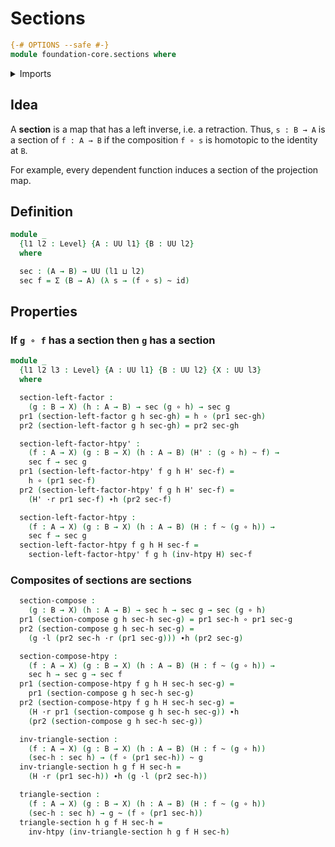 # Sections

```agda
{-# OPTIONS --safe #-}
module foundation-core.sections where
```

<details><summary>Imports</summary>

```agda
open import foundation-core.dependent-pair-types
open import foundation-core.functions
open import foundation-core.homotopies
open import foundation-core.universe-levels
```

</details>

## Idea

A **section** is a map that has a left inverse, i.e. a retraction. Thus,
`s : B → A` is a section of `f : A → B` if the composition `f ∘ s` is homotopic
to the identity at `B`.

For example, every dependent function induces a section of the projection map.

## Definition

```agda
module _
  {l1 l2 : Level} {A : UU l1} {B : UU l2}
  where

  sec : (A → B) → UU (l1 ⊔ l2)
  sec f = Σ (B → A) (λ s → (f ∘ s) ~ id)
```

## Properties

### If `g ∘ f` has a section then `g` has a section

```agda
module _
  {l1 l2 l3 : Level} {A : UU l1} {B : UU l2} {X : UU l3}
  where

  section-left-factor :
    (g : B → X) (h : A → B) → sec (g ∘ h) → sec g
  pr1 (section-left-factor g h sec-gh) = h ∘ (pr1 sec-gh)
  pr2 (section-left-factor g h sec-gh) = pr2 sec-gh

  section-left-factor-htpy' :
    (f : A → X) (g : B → X) (h : A → B) (H' : (g ∘ h) ~ f) →
    sec f → sec g
  pr1 (section-left-factor-htpy' f g h H' sec-f) =
    h ∘ (pr1 sec-f)
  pr2 (section-left-factor-htpy' f g h H' sec-f) =
    (H' ·r pr1 sec-f) ∙h (pr2 sec-f)

  section-left-factor-htpy :
    (f : A → X) (g : B → X) (h : A → B) (H : f ~ (g ∘ h)) →
    sec f → sec g
  section-left-factor-htpy f g h H sec-f =
    section-left-factor-htpy' f g h (inv-htpy H) sec-f
```

### Composites of sections are sections

```agda
  section-compose :
    (g : B → X) (h : A → B) → sec h → sec g → sec (g ∘ h)
  pr1 (section-compose g h sec-h sec-g) = pr1 sec-h ∘ pr1 sec-g
  pr2 (section-compose g h sec-h sec-g) =
    (g ·l (pr2 sec-h ·r (pr1 sec-g))) ∙h (pr2 sec-g)

  section-compose-htpy :
    (f : A → X) (g : B → X) (h : A → B) (H : f ~ (g ∘ h)) →
    sec h → sec g → sec f
  pr1 (section-compose-htpy f g h H sec-h sec-g) =
    pr1 (section-compose g h sec-h sec-g)
  pr2 (section-compose-htpy f g h H sec-h sec-g) =
    (H ·r pr1 (section-compose g h sec-h sec-g)) ∙h
    (pr2 (section-compose g h sec-h sec-g))

  inv-triangle-section :
    (f : A → X) (g : B → X) (h : A → B) (H : f ~ (g ∘ h))
    (sec-h : sec h) → (f ∘ (pr1 sec-h)) ~ g
  inv-triangle-section h g f H sec-h =
    (H ·r (pr1 sec-h)) ∙h (g ·l (pr2 sec-h))

  triangle-section :
    (f : A → X) (g : B → X) (h : A → B) (H : f ~ (g ∘ h))
    (sec-h : sec h) → g ~ (f ∘ (pr1 sec-h))
  triangle-section h g f H sec-h =
    inv-htpy (inv-triangle-section h g f H sec-h)
```

